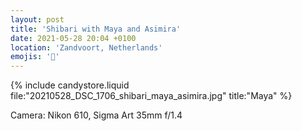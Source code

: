 ```yaml
---
layout: post
title: 'Shibari with Maya and Asimira'
date: 2021-05-28 20:04 +0100
location: 'Zandvoort, Netherlands'
emojis: '🔞'
---
```


{% include candystore.liquid file:"20210528_DSC_1706_shibari_maya_asimira.jpg" title:"Maya" %}

Camera: Nikon 610, Sigma Art 35mm f/1.4
